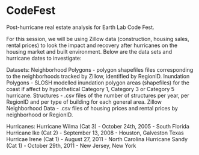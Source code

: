 # CodeFest
Post-hurricane real estate analysis for Earth Lab Code Fest.

For this session, we will be using Zillow data (construction, housing sales, rental prices) to look the impact and recovery after hurricanes on the housing market and built environment. Below are the data sets and hurricane dates to investigate:

Datasets:
Neighborhood Polygons - polygon shapefiles files corresponding to the neighborhoods tracked by Zillow, identified by RegionID.
Inundation Polygons - SLOSH modelled inundation polygon areas (shapefiles) for the coast if affect by hypothetical Category 1, Category 3 or Category 5 hurricane. 
Structures - .csv files of the number of structures per year, per RegionID and per type of building for each general area. 
Zillow Neighborhood Data - .csv files of housing prices and rental prices by neighborhood or RegionID. 

Hurricanes: 
Hurricane Wilma (Cat 3) - October 24th, 2005 - South Florida
Hurricane Ike (Cat 2) - September 13, 2008 - Houston, Galveston Texas
Hurricae Irene (Cat 1) - August 27, 2011 - North Carolina
Hurricane Sandy (Cat 1) - October 29th, 2011 - New Jersey, New York
